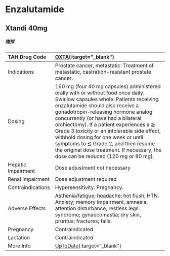 # Enzalutamide

## Xtandi 40mg

##### 臨採

| TAH Drug Code      | [OXTA](https://www.tahsda.org.tw/drugs/hissearch.php?drug_code=OXTA){:target="_blank"}                                                                                                                                                                                                                                                                                                                                                                                                                    |
|:-------------------|:----------------------------------------------------------------------------------------------------------------------------------------------------------------------------------------------------------------------------------------------------------------------------------------------------------------------------------------------------------------------------------------------------------------------------------------------------------------------------------------------------------|
| Indications        | Prostate cancer, metastatic: Treatment of metastatic, castration-resistant prostate cancer.                                                                                                                                                                                                                                                                                                                                                                                                               |
| Dosing             | 160 mg (four 40 mg capsules) administered orally with or without food once daily. Swallow capsules whole. Patients receiving enzalutamide should also receive a gonadotropin-releasing hormone analog concurrently (or have had a bilateral orchiectomy). If a patient experiences a ≧ Grade 3 toxicity or an intolerable side effect, withhold dosing for one week or until symptoms to ≦ Grade 2, and then resume the original dose treatment. If necessary, the dose can be reduced (120 mg or 80 mg). |
| Hepatic Impairment | Dose adjustment not necessary                                                                                                                                                                                                                                                                                                                                                                                                                                                                             |
| Renal Impairment   | Dose adjustment required                                                                                                                                                                                                                                                                                                                                                                                                                                                                                  |
| Contraindications  | Hypersensitivity. Pregnancy.                                                                                                                                                                                                                                                                                                                                                                                                                                                                              |
| Adverse Effects    | Asthenia/fatigue; headache; hot flush, HTN. Anxiety; memory impairment, amnesia, attention disturbance, restless legs syndrome; gynaecomastia; dry skin, pruritus; fractures; falls.                                                                                                                                                                                                                                                                                                                      |
| Pregnancy          | Contraindicated                                                                                                                                                                                                                                                                                                                                                                                                                                                                                           |
| Lactation          | Contraindicated                                                                                                                                                                                                                                                                                                                                                                                                                                                                                           |
| More Info          | [UpToDate](https://www.uptodate.com/contents/enzalutamide-drug-information){:target="_blank"}                                                                                                                                                                                                                                                                                                                                                                                                             |

